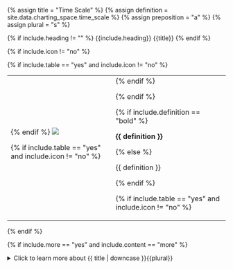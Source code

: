 <!--------------------------------------------- TITLE AND DEFINITION starts -->

{% assign title = "Time Scale" %}
{% assign definition = site.data.charting_space.time_scale %}
{% assign preposition = "a" %}
{% assign plural = "s" %}

<!--------------------------------------------- TITLE AND DEFINITION ends -->

{% if include.heading != "" %}
{{include.heading}} {{title}}
{% endif %}

{% if include.icon != "no" %} 

{% if include.table == "yes" and include.icon != "no" %}
<table class="definitionTable"><tr><td>
{% endif %}

<img src='images/icons/{{include.icon}}{{ title | downcase | replace: " ", "-" }}.png' />

{% if include.table == "yes" and include.icon != "no" %}
</td><td>
{% endif %}

{% endif %}

{% if include.definition == "bold" %}

<strong>{{ definition }}</strong>

{% else %}

{{ definition }}

{% endif %}

{% if include.table == "yes" and include.icon != "no" %}
</td></tr></table>
{% endif %}

{% if include.more == "yes" and include.content == "more" %}
<details class="detailsCollapsible"><summary class="nobr">Click to learn more about {{ title | downcase }}{{plural}}
</summary>
{% endif %}

{% if include.content != "no" %}

<!--------------------------------------------- CONTENT starts -->

{{include.heading}}### Scale Minimum and Maximum Values

A time scale has a minimum and a maximum value. The minimum value is the value at the left border of the chart. The maximum, is the value at the right border of the chart.

In technical terms, the minimum and maximum scale values are constantly changing as, whenever you pan across the charts, you are directly affecting the minimum and maximum scale values. That said, the actual scale doesn't change when panning across a chart.

{{include.heading}}### Automatic Scale

The system features an automatic adjustment of the scale, which is turned on by default in our shared workspaces. The scale may be automatic in its minimum value, in its maximum value, or both. 

When the scale is automatic in the minimum value, the scale is adjusted so that the chart shows all data from the beginning of the market. Panning the charts under such setting has the effect of compressing and decompressing the data against the left border of the chart.

When the scale is automatic in the maximum value, the scale is adjusted so that the chart shows all data until the end of the market. In such case, panning the charts has the effect of compresssing and decompressing the data against the right border of the chart.

The scale may be automated on either, or both minimum and maximum values at the same time. In the later case, the chart is locked showing the complete market, and panning has no effect.

{% include note.html content="Having the time scale set to automatic by default helps finding the data as soon as it starts being processed the first time you run the Masters bot instances. It is expected that you dissable the automatic time scale feature, as otherwise, it is not possible to pan the charts." %}

{{include.heading}}### Manual Scale

The system features a manual mode. When in manual mode the scale does not change, even if the minimum and maximum values change while panning through a chart. This the natural state of the time scale, as, otherwise, the natural action of panning the chart to go backwards and forwards in time is blocked. 

<!--------------------------------------------- CONTENT ends -->

{% endif %}

{% if include.charts != "" %}

{{include.charts}} Controlling the {{title}} from the Charts

<!--------------------------------------------- CHARTS starts -->

{{include.charts}}# Automatic Scale

To change the automatic scale settings, place the mouse pointer over the corresponding time box, press the <kbd>Shift</kbd> key and slowly scroll the wheel of the mouse. The action cycles through the different possible scale automation settings. Notice a tiny green triangle below and/or above the rate scale icon. 

* A triangle pointing right means that the maximum value of the scale is automatic. 

* A triangle pointing left means that the minimum value of the scale is automatic.

* Both triangles present at the same time means that both minimum and maximum values are automatic.

* No triangle means that both minimum and maximum values are in manual mode.

{{include.charts}}# Manual Scale

When either or both minimum and maximum values are in manual mode, you may adjust the scale to your liking. Place the mouse pointer over the time box and scroll the wheel of the mouse. The scale will increase or decrease accordingly, depending on which values are set to manual.

Notice that, while changing the scale, a number is displayed replacing the actual datetime. This is a reference value of the scale, that may serve for comparison purposes, with scales in other charts.

{% include note.html content="This action has no effect when both minimum and maximum values are set to automatic mode." %}

<!--------------------------------------------- CHARTS ends -->

{% endif %}

{% if include.more == "yes" and include.content != "more" %}
<details class="detailsCollapsible"><summary class="nobr">Click to learn more about {{ title | downcase }}{{plural}}
</summary>
{% endif %}

{% if include.adding != "" %}

{{include.adding}} Adding {{preposition}} {{title}} Node

<!--------------------------------------------- ADDING starts -->

To add a time scale, select *Add Time Scale* on the time machine node menu.

<!--------------------------------------------- ADDING ends -->

{% endif %}

{% if include.configuring != "" %}

{{include.configuring}} Configuring the {{title}}

<!--------------------------------------------- CONFIGURING starts -->

Select *Configure Rate Scale* on the menu to access the configuration.

```json
{
    "fromDate": "2019-05-02T20:07:50.872Z",
    "toDate": "2019-05-22T20:28:21.515Z",
    "autoMinScale": false,
    "autoMaxScale": false
}
```

* ```minValue``` is a date in the Epoch time format that represents the value of the scale at the left border of the chart.

* ```maxValue``` is a date in the Epoch time format that represents the value of the scale at the right border of the chart.

* ```autoMinScale``` sets the mode of the scale for the minimum value; ```true``` sets the value to automatic, ```false``` sets the value to manual. 

* ```autoMaxScale``` sets the mode of the scale for the maximum value; ```true``` sets the value to automatic, ```false``` sets the value to manual. 

{% include note.html content="The ```minValue``` and ```maxValue``` may be entered via the design space and the charts. Both input methods are synchronized and the resulting values are stored in the node." %}

<!--------------------------------------------- CONFIGURING ends -->

{% endif %}

{% if include.more == "yes" %}
</details>
{% endif %}